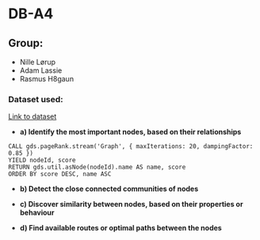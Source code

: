 # DB-A4

## Group:
* Nille Lørup
* Adam Lassie
* Rasmus H8gaun

### Dataset used:
[Link to dataset](https://neo4j.com/graphgist/learning-cypher-with-san-francisco-bay-map/)

* **a)   Identify the most important nodes, based on their relationships** 
```cql
CALL gds.pageRank.stream('Graph', { maxIterations: 20, dampingFactor: 0.85 })
YIELD nodeId, score
RETURN gds.util.asNode(nodeId).name AS name, score
ORDER BY score DESC, name ASC
```

* **b)   Detect the close connected communities of nodes** 

* **c)   Discover similarity between nodes, based on their properties or behaviour** 

* **d)   Find available routes or optimal paths between the nodes** 
